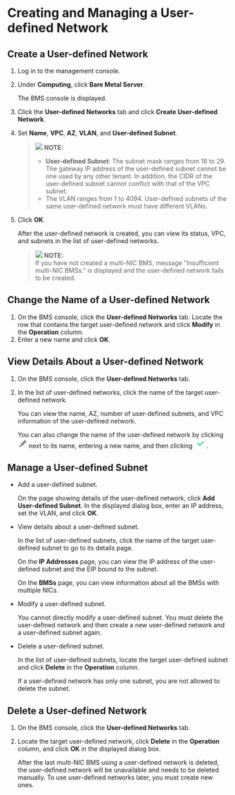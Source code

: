 # Creating and Managing a User-defined Network<a name="EN-US_TOPIC_0161727555"></a>

## Create a User-defined Network<a name="section14627174583810"></a>

1.  Log in to the management console.
2.  Under  **Computing**, click  **Bare Metal Server**.

    The BMS console is displayed.

3.  Click the  **User-defined Networks**  tab and click  **Create User-defined Network**.
4.  Set  **Name**,  **VPC**,  **AZ**,  **VLAN**, and  **User-defined Subnet**.

    >![](/images/icon-note.gif) **NOTE:**   
    >-   **User-defined Subnet**: The subnet mask ranges from 16 to 29. The gateway IP address of the user-defined subnet cannot be one used by any other tenant. In addition, the CIDR of the user-defined subnet cannot conflict with that of the VPC subnet.  
    >-   The VLAN ranges from 1 to 4094. User-defined subnets of the same user-defined network must have different VLANs.  

5.  Click  **OK**.

    After the user-defined network is created, you can view its status, VPC, and subnets in the list of user-defined networks.

    >![](/images/icon-note.gif) **NOTE:**   
    >If you have not created a multi-NIC BMS, message "Insufficient multi-NIC BMSs." is displayed and the user-defined network fails to be created.  


## Change the Name of a User-defined Network<a name="section134971020151115"></a>

1.  On the BMS console, click the  **User-defined Networks**  tab. Locate the row that contains the target user-defined network and click  **Modify**  in the  **Operation**  column.
2.  Enter a new name and click  **OK**.

## View Details About a User-defined Network<a name="section27474020111"></a>

1.  On the BMS console, click the  **User-defined Networks**  tab.
2.  In the list of user-defined networks, click the name of the target user-defined network.

    You can view the name, AZ, number of user-defined subnets, and VPC information of the user-defined network.

    You can also change the name of the user-defined network by clicking  ![](figures/edit-icon.png)  next to its name, entering a new name, and then clicking  ![](figures/ok-icon.png).


## Manage a User-defined Subnet<a name="section104731138203313"></a>

-   Add a user-defined subnet.

    On the page showing details of the user-defined network, click  **Add User-defined Subnet**. In the displayed dialog box, enter an IP address, set the VLAN, and click  **OK**.

-   View details about a user-defined subnet.

    In the list of user-defined subnets, click the name of the target user-defined subnet to go to its details page.

    On the  **IP Addresses**  page, you can view the IP address of the user-defined subnet and the EIP bound to the subnet.

    On the  **BMSs**  page, you can view information about all the BMSs with multiple NICs.

-   Modify a user-defined subnet.

    You cannot directly modify a user-defined subnet. You must delete the user-defined network and then create a new user-defined network and a user-defined subnet again.

-   Delete a user-defined subnet.

    In the list of user-defined subnets, locate the target user-defined subnet and click  **Delete**  in the  **Operation**  column.

    If a user-defined network has only one subnet, you are not allowed to delete the subnet.


## Delete a User-defined Network<a name="section15567812133317"></a>

1.  On the BMS console, click the  **User-defined Networks**  tab.
2.  Locate the target user-defined network, click  **Delete**  in the  **Operation**  column, and click  **OK**  in the displayed dialog box.

    After the last multi-NIC BMS using a user-defined network is deleted, the user-defined network will be unavailable and needs to be deleted manually. To use user-defined networks later, you must create new ones.


